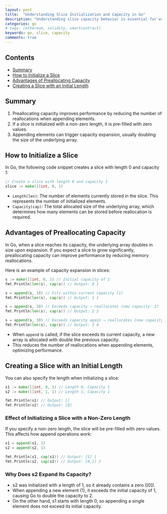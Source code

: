 ```yaml
---
layout: post
title:  "Understanding Slice Initialization and Capacity in Go"
description: "Understanding slice capacity behavior is essential for writing efficient Go programs, especially when dealing with large or dynamic data structures."
categories: go
# tags: [ethereum, solidity, smartcontract]
keywords: go, slice, capacity
comments: true
---
```


## Contents

- [Summary](#summary)
- [How to Initialize a Slice](#how-to-initialize-a-slice)
- [Advantages of Preallocating Capacity](#advantages-of-preallocating-capacity)
- [Creating a Slice with an Initial Length](#creating-a-slice-with-an-initial-length)

## Summary

1. Preallocating capacity improves performance by reducing the number of reallocations when appending elements.
2. If a slice is initialized with a non-zero length, it is pre-filled with zero values.
3. Appending elements can trigger capacity expansion, usually doubling the size of the underlying array.

## How to Initialize a Slice

In Go, the following code snippet creates a slice with length 0 and capacity 1:

```go
// Create a slice with length 0 and capacity 1
slice := make([]int, 0, 1)
```

- `Length(len)`: The number of elements currently stored in the slice. This represents the number of initialized elements.
- `Capacity(cap)`: The total allocated size of the underlying array, which determines how many elements can be stored before reallocation is required.

## Advantages of Preallocating Capacity

In Go, when a slice reaches its capacity, the underlying array doubles in size upon expansion.
If you expect a slice to grow significantly, preallocating capacity can improve performance by reducing memory reallocations.

Here is an example of capacity expansion in slices:

```go
s := make([]int, 0, 1) // Initial capacity of 1
fmt.Println(len(s), cap(s)) // Output: 0 1

s = append(s, 10) // Fits within current capacity (1)
fmt.Println(len(s), cap(s)) // Output: 1 1

s = append(s, 20) // Exceeds capacity → reallocates (new capacity: 2)
fmt.Println(len(s), cap(s)) // Output: 2 2

s = append(s, 30) // Exceeds capacity again → reallocates (new capacity: 4)
fmt.Println(len(s), cap(s)) // Output: 3 4
```

- When `append` is called, if the slice exceeds its current capacity, a new array is allocated with double the previous capacity.
- This reduces the number of reallocations when appending elements, optimizing performance.

## Creating a Slice with an Initial Length

You can also specify the length when initializing a slice:

```go
s1 := make([]int, 0, 1) // Length 0, Capacity 1
s2 := make([]int, 1, 1) // Length 1, Capacity 1

fmt.Println(s1) // Output: []
fmt.Println(s2) // Output: [0]
```

### Effect of Initializing a Slice with a Non-Zero Length

If you specify a non-zero length, the slice will be pre-filled with zero values.
This affects how append operations work:

```go
s1 = append(s1, 1) 
s2 = append(s2, 1) 

fmt.Println(s1, cap(s1)) // Output: [1] 1
fmt.Println(s2, cap(s2)) // Output: [0,1] 2
```

### Why Does s2 Expand Its Capacity?

- s2 was initialized with a length of 1, so it already contains a zero ([0]).
- When appending a new element (1), it exceeds the initial capacity of 1, causing Go to double the capacity to 2.
- On the other hand, s1 starts with length 0, so appending a single element does not exceed its initial capacity.

